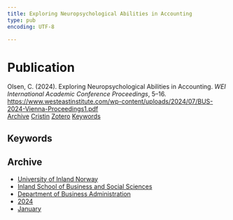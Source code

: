 ```yaml
---
title: Exploring Neuropsychological Abilities in Accounting
type: pub
encoding: UTF-8

---
```

<h1>Publication</h1>
<article id="csl-bib-container-BBKSHJ8I" class="csl-bib-container">
  <div class="csl-bib-body"> <div class="csl-entry">Olsen, C. (2024). Exploring Neuropsychological Abilities in Accounting. <i>WEI International Academic Conference Proceedings</i>, 5–16. <a href="https://www.westeastinstitute.com/wp-content/uploads/2024/07/BUS-2024-Vienna-Proceedings1.pdf">https://www.westeastinstitute.com/wp-content/uploads/2024/07/BUS-2024-Vienna-Proceedings1.pdf</a></div> </div>
  <div class="csl-bib-buttons">
    <a href="#taxonomy-article-BBKSHJ8I" alt="archive" class="csl-bib-button">Archive</a>
    <a href="https://app.cristin.no/results/show.jsf?id=2233780" alt="Cristin" class="csl-bib-button">Cristin</a>
    <a href="http://zotero.org/groups/5881554/items/BBKSHJ8I" alt="Zotero" class="csl-bib-button">Zotero</a>
    <a href="#keywords-article-BBKSHJ8I" alt="keywords" class="csl-bib-button">Keywords</a>
  </div>
  <div id="csl-bib-meta-container-BBKSHJ8I"></div>
</article>
<div id="csl-bib-meta-BBKSHJ8I" class="csl-bib-meta">
  <article id="keywords-article-BBKSHJ8I" class="keywords-article">
    <h1>Keywords</h1>
    
  </article>
  <article id="taxonomy-article-BBKSHJ8I" class="taxonomy-article">
    <h1>Archive</h1>
    <ul>
      <li><a href="{{< params subfolder >}}en/archive/?key=3DCRN523">University of Inland Norway</a></li>
      <li><a href="{{< params subfolder >}}en/archive/?key=DU8Q9LN9">Inland School of Business and Social Sciences</a></li>
      <li><a href="{{< params subfolder >}}en/archive/?key=3IQA89I8">Department of Business Administration</a></li>
      <li><a href="{{< params subfolder >}}en/archive/?key=ZM8AGK3A">2024</a></li>
      <li><a href="{{< params subfolder >}}en/archive/?key=JISDJETJ">January</a></li>
    </ul>
  </article>
</div>
